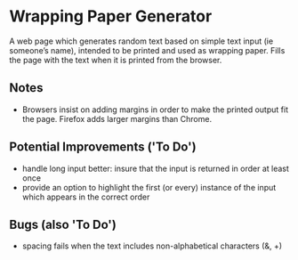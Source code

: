 # Wrapping Paper Generator

A web page which generates random text based on simple text input (ie someone’s
name), intended to be printed and used as wrapping paper. Fills the page with
the text when it is printed from the browser.

## Notes

* Browsers insist on adding margins in order to make the printed output fit the page.
  Firefox adds larger margins than Chrome.

## Potential Improvements ('To Do')

* handle long input better: insure that the input is returned in order at least once
* provide an option to highlight the first (or every) instance of the input
  which appears in the correct order

## Bugs (also 'To Do')

* spacing fails when the text includes non-alphabetical characters (&, +)
